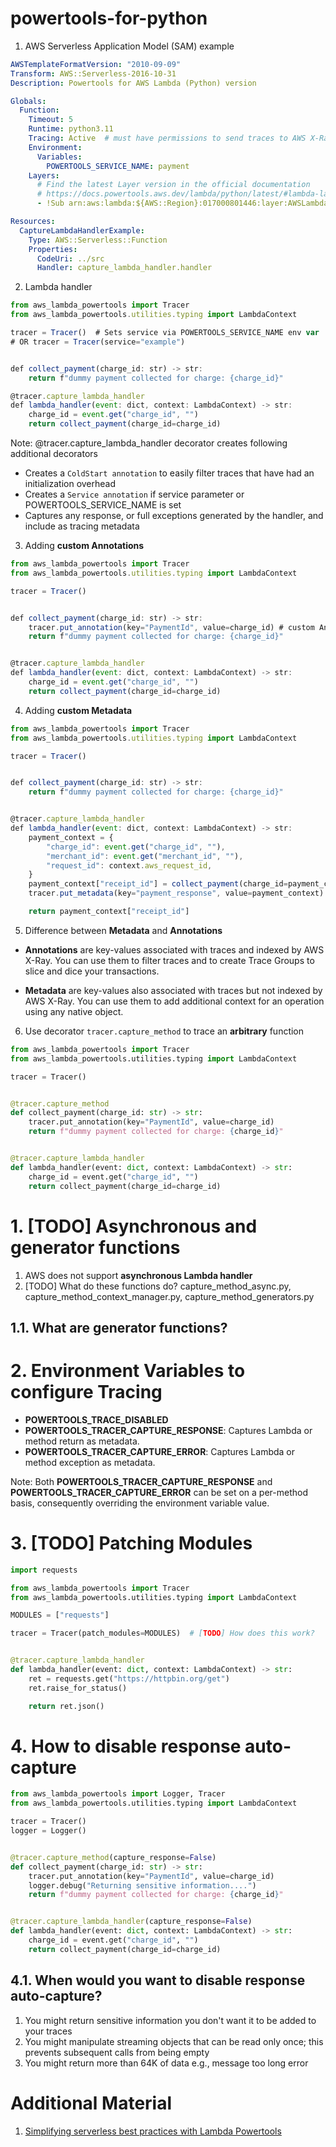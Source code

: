 <h1>powertools-for-python</h1>

1. AWS Serverless Application Model (SAM) example

```yaml
AWSTemplateFormatVersion: "2010-09-09"
Transform: AWS::Serverless-2016-10-31
Description: Powertools for AWS Lambda (Python) version

Globals:
  Function:
    Timeout: 5
    Runtime: python3.11
    Tracing: Active  # must have permissions to send traces to AWS X-Ray
    Environment:
      Variables:
        POWERTOOLS_SERVICE_NAME: payment
    Layers:
      # Find the latest Layer version in the official documentation
      # https://docs.powertools.aws.dev/lambda/python/latest/#lambda-layer
      - !Sub arn:aws:lambda:${AWS::Region}:017000801446:layer:AWSLambdaPowertoolsPythonV2:48

Resources:
  CaptureLambdaHandlerExample:
    Type: AWS::Serverless::Function
    Properties:
      CodeUri: ../src
      Handler: capture_lambda_handler.handler

```

2. Lambda handler

```javascript {.line-numbers}
from aws_lambda_powertools import Tracer
from aws_lambda_powertools.utilities.typing import LambdaContext

tracer = Tracer()  # Sets service via POWERTOOLS_SERVICE_NAME env var
# OR tracer = Tracer(service="example")


def collect_payment(charge_id: str) -> str:
    return f"dummy payment collected for charge: {charge_id}"

@tracer.capture_lambda_handler
def lambda_handler(event: dict, context: LambdaContext) -> str:
    charge_id = event.get("charge_id", "")
    return collect_payment(charge_id=charge_id)

```

Note: @tracer.capture_lambda_handler decorator creates following additional decorators

* Creates a `ColdStart annotation` to easily filter traces that have had an initialization overhead
* Creates a `Service annotation` if service parameter or POWERTOOLS_SERVICE_NAME is set
* Captures any response, or full exceptions generated by the handler, and include as tracing metadata

3. Adding **custom Annotations**

```javascript {.line-numbers}
from aws_lambda_powertools import Tracer
from aws_lambda_powertools.utilities.typing import LambdaContext

tracer = Tracer()


def collect_payment(charge_id: str) -> str:
    tracer.put_annotation(key="PaymentId", value=charge_id) # custom Annotations: key-values associated with **traces** and **indexed** by AWS X-Ray
    return f"dummy payment collected for charge: {charge_id}"


@tracer.capture_lambda_handler
def lambda_handler(event: dict, context: LambdaContext) -> str:
    charge_id = event.get("charge_id", "")
    return collect_payment(charge_id=charge_id)

```

4. Adding **custom Metadata**

```javascript {.line-numbers}
from aws_lambda_powertools import Tracer
from aws_lambda_powertools.utilities.typing import LambdaContext

tracer = Tracer()


def collect_payment(charge_id: str) -> str:
    return f"dummy payment collected for charge: {charge_id}"


@tracer.capture_lambda_handler
def lambda_handler(event: dict, context: LambdaContext) -> str:
    payment_context = {
        "charge_id": event.get("charge_id", ""),
        "merchant_id": event.get("merchant_id", ""),
        "request_id": context.aws_request_id,
    }
    payment_context["receipt_id"] = collect_payment(charge_id=payment_context["charge_id"])
    tracer.put_metadata(key="payment_response", value=payment_context) # custom metadata

    return payment_context["receipt_id"]

```

5. Difference between **Metadata** and **Annotations**

* **Annotations** are key-values associated with traces and indexed by AWS X-Ray. You can use them to filter traces and to create Trace Groups to slice and dice your transactions.

* **Metadata** are key-values also associated with traces but not indexed by AWS X-Ray. You can use them to add additional context for an operation using any native object.

6. Use decorator `tracer.capture_method` to trace an **arbitrary** function


```py
from aws_lambda_powertools import Tracer
from aws_lambda_powertools.utilities.typing import LambdaContext

tracer = Tracer()


@tracer.capture_method
def collect_payment(charge_id: str) -> str:
    tracer.put_annotation(key="PaymentId", value=charge_id)
    return f"dummy payment collected for charge: {charge_id}"


@tracer.capture_lambda_handler
def lambda_handler(event: dict, context: LambdaContext) -> str:
    charge_id = event.get("charge_id", "")
    return collect_payment(charge_id=charge_id)

```

# 1. [TODO] Asynchronous and generator functions

1. AWS does not support **asynchronous Lambda handler**
1. [TODO] What do these functions do? capture_method_async.py, capture_method_context_manager.py, capture_method_generators.py

## 1.1. What are generator functions?

# 2. Environment Variables to configure Tracing

* **POWERTOOLS_TRACE_DISABLED**
* **POWERTOOLS_TRACER_CAPTURE_RESPONSE**: Captures Lambda or method return as metadata.
* **POWERTOOLS_TRACER_CAPTURE_ERROR**: Captures Lambda or method exception as metadata.

Note: Both **POWERTOOLS_TRACER_CAPTURE_RESPONSE** and **POWERTOOLS_TRACER_CAPTURE_ERROR** can be set on a per-method basis, consequently overriding the environment variable value.

# 3. [TODO] Patching Modules

```py
import requests

from aws_lambda_powertools import Tracer
from aws_lambda_powertools.utilities.typing import LambdaContext

MODULES = ["requests"]

tracer = Tracer(patch_modules=MODULES)  # [TODO] How does this work?


@tracer.capture_lambda_handler
def lambda_handler(event: dict, context: LambdaContext) -> str:
    ret = requests.get("https://httpbin.org/get")
    ret.raise_for_status()

    return ret.json()

```

# 4. How to disable response auto-capture


```py
from aws_lambda_powertools import Logger, Tracer
from aws_lambda_powertools.utilities.typing import LambdaContext

tracer = Tracer()
logger = Logger()


@tracer.capture_method(capture_response=False)
def collect_payment(charge_id: str) -> str:
    tracer.put_annotation(key="PaymentId", value=charge_id)
    logger.debug("Returning sensitive information....")
    return f"dummy payment collected for charge: {charge_id}"


@tracer.capture_lambda_handler(capture_response=False)
def lambda_handler(event: dict, context: LambdaContext) -> str:
    charge_id = event.get("charge_id", "")
    return collect_payment(charge_id=charge_id)

```

## 4.1. When would you want to disable response auto-capture?

1. You might return sensitive information you don't want it to be added to your traces
2. You might manipulate streaming objects that can be read only once; this prevents subsequent calls from being empty
3. You might return more than 64K of data e.g., message too long error

# Additional Material

1. [Simplifying serverless best practices with Lambda Powertools](https://aws.amazon.com/blogs/opensource/simplifying-serverless-best-practices-with-lambda-powertools/)